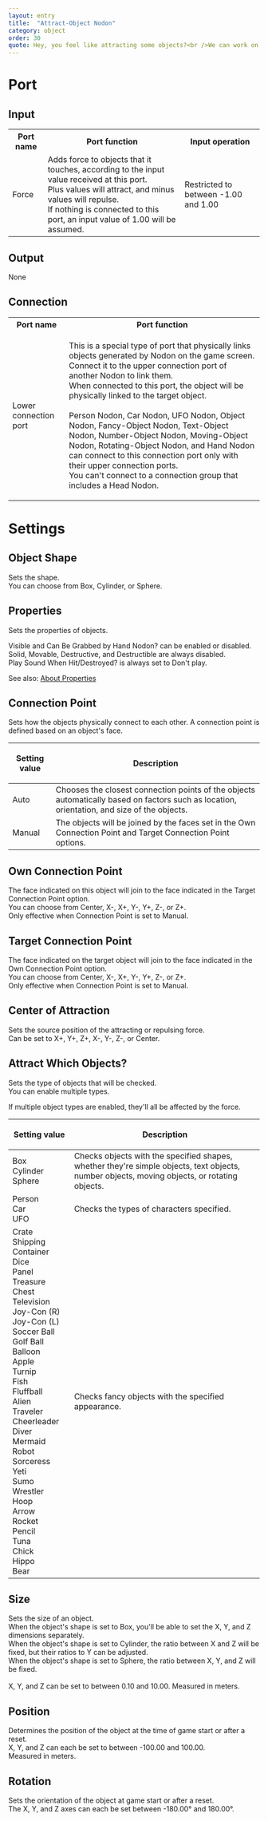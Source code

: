 ```yaml
---
layout: entry
title:  "Attract-Object Nodon"
category: object
order: 30
quote: Hey, you feel like attracting some objects?<br />We can work on it together! What do you say?
---
```

<h1>Port</h1>
<h2>Input</h2>
<table class="wrapped">
  <colgroup>
    <col />
    <col />
    <col />
  </colgroup>
  <tbody>
    <tr>
      <th>Port name</th>
      <th>Port function</th>
      <th>Input operation</th>
    </tr>
    <tr>
      <td label="Port name"><span>Force</span></td>
      <td label="Port function"><span>Adds force to objects that it touches, according to the input value received at this port.<br />Plus values will attract, and minus values will repulse.<br />If nothing is connected to this port, an input value of 1.00 will be assumed.</span></td>
      <td label="Input operation"><span>Restricted to between -1.00 and 1.00</span></td>
    </tr>
  </tbody>
</table>
<h2>Output</h2>
<p>None</p>
<h2>Connection</h2>
<table class="wrapped">
  <colgroup>
    <col />
    <col />
  </colgroup>
  <tbody>
    <tr>
      <th>Port name</th>
      <th>Port function</th>
    </tr>
    <tr>
      <td label="Port name"><span>Lower connection port</span></td>
      <td label="Port function">
        <p>This is a special type of port that physically links objects generated by Nodon on the game screen. Connect it to the upper connection port of another Nodon to link them.<br />When connected to this port, the object will be physically linked to the target object.<br>
        <br>Person Nodon, Car Nodon, UFO Nodon, Object Nodon, Fancy-Object Nodon, Text-Object Nodon, Number-Object Nodon, Moving-Object Nodon, Rotating-Object Nodon, and Hand Nodon can connect to this connection port only with their upper connection ports.<br />You can't connect to a connection group that includes a Head Nodon.</p>
      </td>
    </tr>
  </tbody>
</table>
<h1>Settings</h1>
<h2>Object Shape</h2>
<p>Sets the shape.<br />You can choose from Box, Cylinder, or Sphere.</p>
<h2>Properties</h2>
<p>Sets the properties of objects.</p>
<p>Visible and Can Be Grabbed by Hand Nodon? can be enabled or disabled.<br />Solid, Movable, Destructive, and Destructible are always disabled.<br />Play Sound When Hit/Destroyed? is always set to Don't play.</p>
<p>See also: <a href="/nodopedia/tips/properties">About Properties</a></p>
<h2>Connection Point</h2>
<p>Sets how the objects physically connect to each other. A connection point is defined based on an object's face.</p>
<table class="wrapped">
  <colgroup>
    <col />
    <col />
  </colgroup>
  <thead>
    <tr>
      <th>
        <p>Setting value</p>
      </th>
      <th>
        <p>Description</p>
      </th>
    </tr>
  </thead>
  <tbody>
    <tr>
      <td label="Setting value"><span>Auto</span></td>
      <td label="Description"><span>Chooses the closest connection points of the objects automatically based on factors such as location, orientation, and size of the objects.</span></td>
    </tr>
    <tr>
      <td label="Setting value"><span>Manual</span></td>
      <td label="Description"><span>The objects will be joined by the faces set in the Own Connection Point and Target Connection Point options.</span></td>
    </tr>
  </tbody>
</table>
<h2>Own Connection Point</h2>
<p>The face indicated on this object will join to the face indicated in the Target Connection Point option.<br />You can choose from Center, X-, X+, Y-, Y+, Z-, or Z+.<br />Only effective when Connection Point is set to Manual.</p>
<h2>Target Connection Point</h2>
<p>The face indicated on the target object will join to the face indicated in the Own Connection Point option.<br />You can choose from Center, X-, X+, Y-, Y+, Z-, or Z+.<br />Only effective when Connection Point is set to Manual.</p>
<h2>Center of Attraction</h2>
<p>Sets the source position of the attracting or repulsing force.<br />Can be set to X+, Y+, Z+, X-, Y-, Z-, or Center.</p>
<h2>Attract Which Objects?</h2>
<p>Sets the type of objects that will be checked.<br />You can enable multiple types.</p>
<p>If multiple object types are enabled, they'll all be affected by the force.</p>
<table class="wrapped">
  <colgroup>
    <col />
    <col />
  </colgroup>
  <thead>
    <tr>
      <th>
        <p>Setting value</p>
      </th>
      <th>
        <p>Description</p>
      </th>
    </tr>
  </thead>
  <tbody>
    <tr>
      <td label="Setting value"><span>Box<br />Cylinder<br />Sphere</span></td>
      <td label="Description"><span>Checks objects with the specified shapes, whether they're simple objects, text objects, number objects, moving objects, or rotating objects.</span></td>
    </tr>
    <tr>
      <td label="Setting value"><span>Person<br />Car<br />UFO</span></td>
      <td label="Description"><span>Checks the types of characters specified.</span></td>
    </tr>
    <tr>
      <td label="Setting value"><span>Crate<br />Shipping Container<br />Dice<br />Panel<br />Treasure Chest<br />Television<br />Joy-Con (R)<br />Joy-Con (L)<br />Soccer Ball<br />Golf Ball<br />Balloon<br />Apple<br />Turnip<br />Fish<br />Fluffball<br />Alien<br />Traveler<br />Cheerleader<br />Diver<br />Mermaid<br />Robot<br />Sorceress<br />Yeti<br />Sumo Wrestler<br />Hoop<br />Arrow<br />Rocket<br />Pencil<br />Tuna<br />Chick<br />Hippo<br />Bear</span></td>
      <td label="Description"><span>Checks fancy objects with the specified appearance.</span></td>
    </tr>
  </tbody>
</table>
<h2>Size</h2>
<p>Sets the size of an object.<br />When the object's shape is set to Box, you'll be able to set the X, Y, and Z<br />dimensions separately.<br />When the object's shape is set to Cylinder, the ratio between X and Z will be fixed, but their ratios to Y can be adjusted.<br />When the object's shape is set to Sphere, the ratio between X, Y, and Z will be fixed.<br /><br />X, Y, and Z can be set to between 0.10 and 10.00. Measured in meters.</p>
<h2>Position</h2>
<p>Determines the position of the object at the time of game start or after a reset.<br />X, Y, and Z can each be set to between -100.00 and 100.00.<br />Measured in meters.</p>
<h2>Rotation</h2>
<p>Sets the orientation of the object at game start or after a reset.<br />The X, Y, and Z axes can each be set between -180.00° and 180.00°.</p>